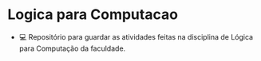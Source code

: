 # Logica para Computacao

- 💻 Repositório para guardar as atividades feitas na disciplina de Lógica para Computação da faculdade.

